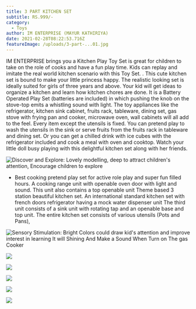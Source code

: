 ```yaml
---
title: 3 PART KITCHEN SET
subtitle: RS.999/-
category:
  - Toys
author: IM ENTERPRISE (MAYUR KATHIRIYA)
date: 2021-02-28T08:22:53.716Z
featureImage: /uploads/3-part-...01.jpg
---
```



IM ENTERPRISE brings you a Kitchen Play Toy Set is great for children to take on the role of cooks and have a fun play time. Kids can replay and imitate the real world kitchen scenario with this Toy Set. . This cute kitchen set is bound to make your little princess happy. The realistic looking set is ideally suited for girls of three years and above. Your kid will get ideas to organize a kitchen and learn how kitchen chores are done. It is a Battery Operated Play Set (batteries are included) in which pushing the knob on the stove-top emits a whistling sound with light. The toy appliances like the refrigerator, kitchen sink cabinet, fruits rack, tableware, dining set, gas stove with frying pan and cooker, microwave oven, wall cabinets will all add to the feel. Every item except the utensils is fixed. You can pretend play to wash the utensils in the sink or serve fruits from the fruits rack in tableware and dining set. Or you can get a chilled drink with ice cubes with the refrigerator included and cook a meal with oven and cooktop. Watch your little doll busy playing with this delightful kitchen set along with her friends.

![Discover and Explore: Lovely modelling, deep to attract children's attention, Encourage children to explore](/uploads/3-part-...02.jpg)



* Best cooking pretend play set for active role play and super fun filled hours. A cooking range unit with openable oven door with light and sound. This unit also contains a top openable unit Theme based 3 station beautiful kitchen set. An international standard kitchen set with french doors refrigerator having a mock water dispenser unit The third unit consists of a sink unit with rotating tap and an openable base and top unit. The entire kitchen set consists of various utensils (Pots and Pans),



![Sensory Stimulation: Bright Colors could draw kid's attention and improve interest in learning It will Shining And Make a Sound When Turn on The gas Cooker](/uploads/3-part-...03.jpg)

![](/uploads/3-part-...04.jpg)

![](/uploads/3-part-...05.jpg)

![](/uploads/3-part-...06.jpg)

![](/uploads/3-part-...07.jpg)

![](/uploads/3-part-...08.jpg)